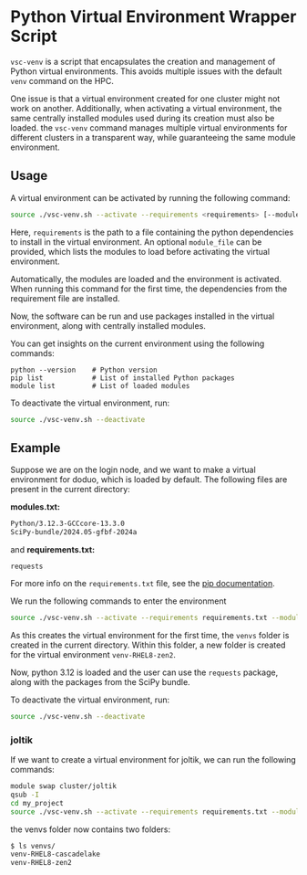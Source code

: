 # Python Virtual Environment Wrapper Script

`vsc-venv` is a script that encapsulates the creation and management of Python virtual environments. 
This avoids multiple issues with the default `venv` command on the HPC. 


One issue is that a virtual environment created for one cluster might not work on another. 
Additionally, when activating a virtual environment, 
the same centrally installed modules used during its creation must also be loaded.
the `vsc-venv` command manages multiple virtual environments for different clusters in a transparent way, 
while guaranteeing the same module environment.

## Usage

A virtual environment can be activated by running the following command:

```bash
source ./vsc-venv.sh --activate --requirements <requirements> [--modules module_file]
```

Here, `requirements` is the path to a file containing the python dependencies to install in the virtual environment.
An optional `module_file` can be provided, which lists the modules to load before activating the virtual environment.

Automatically, the modules are loaded and the environment is activated. 
When running this command for the first time, the dependencies from the requirement file are installed.

Now, the software can be run and use packages installed in the virtual environment, along with centrally installed modules.

You can get insights on the current environment using the following commands:
```
python --version    # Python version
pip list            # List of installed Python packages
module list         # List of loaded modules
```

To deactivate the virtual environment, run:

```bash
source ./vsc-venv.sh --deactivate
```

## Example

Suppose we are on the login node, and we want to make a virtual environment for doduo, which is loaded by default.
The following files are present in the current directory:

**modules.txt:**
```bash
Python/3.12.3-GCCcore-13.3.0
SciPy-bundle/2024.05-gfbf-2024a
```

and **requirements.txt:**
```
requests
```

For more info on the `requirements.txt` file, 
see the [pip documentation](https://pip.pypa.io/en/stable/reference/requirements-file-format/).

We run the following commands to enter the environment

```bash
source ./vsc-venv.sh --activate --requirements requirements.txt --modules modules.txt
```

As this creates the virtual environment for the first time, the `venvs` folder is created in the current directory. 
Within this folder, a new folder is created for the virtual environment `venv-RHEL8-zen2`.

Now, python 3.12 is loaded and the user can use the `requests` package, along with the packages from the SciPy bundle.

To deactivate the virtual environment, run:

```bash
source ./vsc-venv.sh --deactivate
```

### joltik

If we want to create a virtual environment for joltik, we can run the following commands:

```bash
module swap cluster/joltik
qsub -I
cd my_project
source ./vsc-venv.sh --activate --requirements requirements.txt --modules modules.txt
```

the venvs folder now contains two folders:

```bash
$ ls venvs/
venv-RHEL8-cascadelake	
venv-RHEL8-zen2
```
